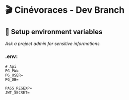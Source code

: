 # :clapper: Cinévoraces - Dev Branch

## :key: Setup environment variables

_Ask a project admin for sensitive informations._

### .env:

```
# Api
PG_PW=
PG_USER=
PG_DB=

PASS_REGEXP=
JWT_SECRET=
```
